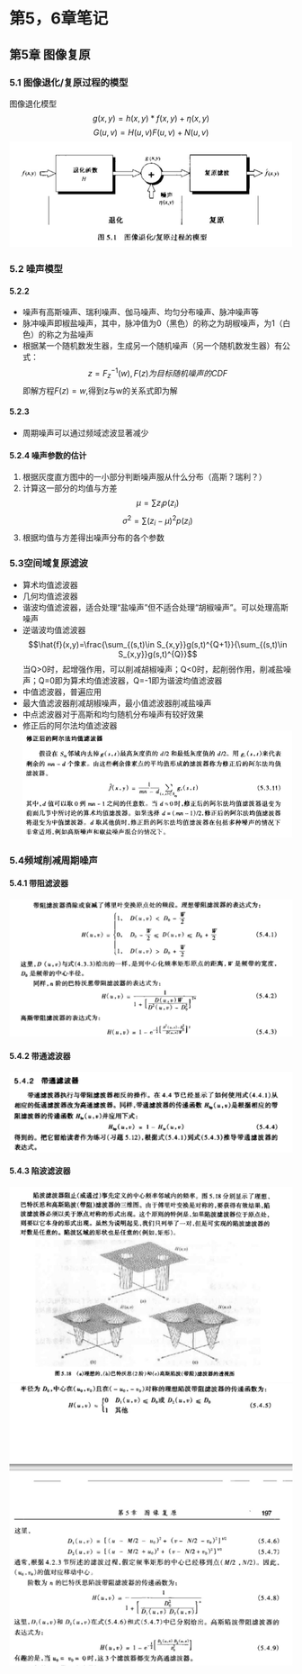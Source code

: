 # 第5，6章笔记
## 第5章 图像复原
### 5.1 图像退化/复原过程的模型
图像退化模型
$$g(x,y)=h(x,y)*f(x,y)+\eta(x,y)$$
$$G(u,v)=H(u,v)F(u,v)+N(u,v)$$
![restoration](restoration.jpg)

### 5.2 噪声模型
#### 5.2.2
* 噪声有高斯噪声、瑞利噪声、伽马噪声、均匀分布噪声、脉冲噪声等
* 脉冲噪声即椒盐噪声，其中，脉冲值为0（黑色）的称之为胡椒噪声，为1（白色）的称之为盐噪声
* 根据某一个随机数发生器，生成另一个随机噪声（另一个随机数发生器）有公式：
  $$ z=F_{z}^{-1}(w) ,F(z)为目标随机噪声的CDF$$
  即解方程$F(z)=w$,得到z与w的关系式即为解
#### 5.2.3
* 周期噪声可以通过频域滤波显著减少
#### 5.2.4 噪声参数的估计
1. 根据灰度直方图中的一小部分判断噪声服从什么分布（高斯？瑞利？）
2.  计算这一部分的均值与方差
$$\mu=\sum z_i p(z_i)$$
$$\sigma^2=\sum(z_i-\mu)^2 p(z_i)$$
3. 根据均值与方差得出噪声分布的各个参数

### 5.3空间域复原滤波
* 算术均值滤波器
* 几何均值滤波器
* 谐波均值滤波器，适合处理“盐噪声”但不适合处理“胡椒噪声”。可以处理高斯噪声
* 逆谐波均值滤波器
$$\hat{f}(x,y)=\frac{\sum_{(s,t)\in S_{x,y}}g(s,t)^{Q+1}}{\sum_{(s,t)\in S_{x,y}}g(s,t)^{Q}}$$
当Q>0时，起增强作用，可以削减胡椒噪声；Q<0时，起削弱作用，削减盐噪声；Q=0即为算术均值滤波器，Q=-1即为谐波均值滤波器
* 中值滤波器，普遍应用
* 最大值滤波器削减胡椒噪声，最小值滤波器削减盐噪声
* 中点滤波器对于高斯和均匀随机分布噪声有较好效果
* 修正后的阿尔法均值滤波器
![alpha](alpha.jpg)
### 5.4频域削减周期噪声
#### 5.4.1 带阻滤波器
![daizu](daizu.jpg)
#### 5.4.2 带通滤波器
![daitong](daitong.jpg)
#### 5.4.3 陷波滤波器
![xb1](xb1.jpg)
![xb2](xb2.jpg)

